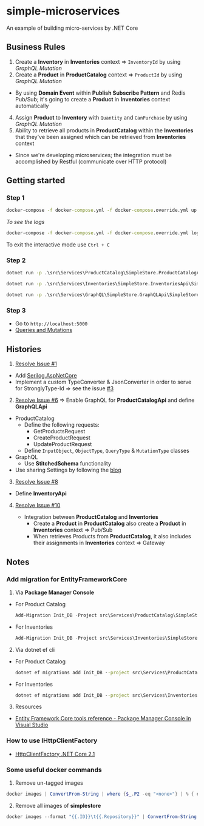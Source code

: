 # simple-microservices

An example of building micro-services by .NET Core

## Business Rules

1. Create a **Inventory** in **Inventories** context => `InventoryId` by using _GraphQL Mutation_
2. Create a **Product** in **ProductCatalog** context => `ProductId` by using _GraphQL Mutation_
  - By using **Domain Event** within **Publish Subscribe Pattern** and Redis Pub/Sub; it's going to create a **Product** in **Inventories** context automatically
4. Assign **Product** to **Inventory** with `Quantity` and `CanPurchase` by using _GraphQL Mutation_
5. Ability to retrieve all products in **ProductCatalog** within the **Inventories** that they've been assigned which can be retrieved from **Inventories** context
  - Since we're developing microservices; the integration must be accomplished by Restful (communicate over HTTP protocol)

## Getting started

### Step 1

```cmd
docker-compose -f docker-compose.yml -f docker-compose.override.yml up -d
```

_To see the logs_

```cmd
docker-compose -f docker-compose.yml -f docker-compose.override.yml logs -f
```

To exit the interactive mode use `Ctrl + C`

### Step 2

```cmd
dotnet run -p .\src\Services\ProductCatalog\SimpleStore.ProductCatalogApi\SimpleStore.ProductCatalogApi.csproj
```

```cmd
dotnet run -p .\src\Services\Inventories\SimpleStore.InventoriesApi\SimpleStore.InventoriesApi.csproj
```

```cmd
dotnet run -p .\src\Services\GraphQL\SimpleStore.GraphQLApi\SimpleStore.GraphQLApi.csproj
```

### Step 3

- Go to `http://localhost:5000`
- [Queries and Mutations](QueriesAndMutations.md)


## Histories

1. [Resolve Issue #1](https://github.com/kimcu-on-thenet/simple-microservices/issues/1)
- Add [Serilog.AspNetCore](https://github.com/serilog/serilog-aspnetcore)
- Implement a custom TypeConverter & JsonConverter in order to serve for StronglyType-Id => see the issue [#3](https://github.com/kimcu-on-thenet/simple-microservices/issues/3)

2. [Resolve Issue #6](https://github.com/kimcu-on-thenet/simple-microservices/issues/6) => Enable GraphQL for **ProductCatalogApi** and define **GraphQLApi**
  - ProductCatalog
    - Define the following requests:
      - GetProductsRequest
      - CreateProductRequest
      - UpdateProductRequest
    - Define `InputObject`, `ObjectType`, `QueryType` & `MutationType` classes
  - GraphQL
      - Use **StitchedSchema** functionality
  - Use sharing Settings by following the [blog](https://andrewlock.net/sharing-appsettings-json-configuration-files-between-projects-in-asp-net-core/)

3. [Resolve Issue #8](https://github.com/kimcu-on-thenet/simple-microservices/issues/8)
  - Define **InventoryApi**

4. [Resolve Issue #10](https://github.com/kimcu-on-thenet/simple-microservices/issues/10)

    - Integration between **ProductCatalog** and **Inventories**
      - Create a **Product** in **ProductCatalog** also create a **Product** in **Inventories** context => Pub/Sub
      - When retrieves Products from **ProductCatalog**, it also includes their assignments in **Inventories** context => Gateway

## Notes

### Add migration for EntityFrameworkCore

1. Via **Package Manager Console**

- For Product Catalog

    ```powershell
    Add-Migration Init_DB -Project src\Services\ProductCatalog\SimpleStore.ProductCatalog.Infrastructure.EfCore -StartupProject src\Services\ProductCatalog\SimpleStore.ProductCatalogApi
    ```

- For Inventories

    ```powershell
    Add-Migration Init_DB -Project src\Services\Inventories\SimpleStore.Inventories.Infrastructure.EfCore -StartupProject src\Services\Inventories\SimpleStore.InventoriesApi
    ```

2. Via dotnet ef cli

- For Product Catalog

    ```cmd
    dotnet ef migrations add Init_DB --project src\Services\ProductCatalog\SimpleStore.ProductCatalog.Infrastructure.EfCore --startup-project src\Services\ProductCatalog\SimpleStore.ProductCatalogApi
    ```

- For Inventories

    ```cmd
    dotnet ef migrations add Init_DB --project src\Services\Inventories\SimpleStore.Inventories.Infrastructure.EfCore --startup-project src\Services\Inventories\SimpleStore.InventoriesApi
    ```

3. Resources

- [Entity Framework Core tools reference - Package Manager Console in Visual Studio](https://docs.microsoft.com/en-us/ef/core/miscellaneous/cli/powershell)

### How to use IHttpClientFactory

- [HttpClientFactory .NET Core 2.1](https://danieldonbavand.com/httpclientfactory-net-core-2-1/)

### Some useful docker commands

1. Remove un-tagged images

```powershell
docker images | ConvertFrom-String | where {$_.P2 -eq "<none>"} | % { docker rmi $_.P3 -f}
```

2. Remove all images of **simplestore**

```powershell
docker images --format "{{.ID}}\t{{.Repository}}" | ConvertFrom-String | where { $_.P2 -match 'simplestore-' } | % { docker rmi $_.P1 }
```